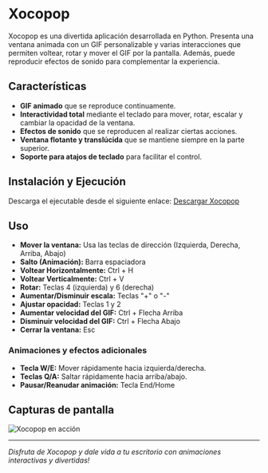 
# Xocopop

Xocopop es una divertida aplicación desarrollada en Python. Presenta una ventana animada con un GIF personalizable y varias interacciones que permiten voltear, rotar y mover el GIF por la pantalla. Además, puede reproducir efectos de sonido para complementar la experiencia.

## Características
- **GIF animado** que se reproduce continuamente.
- **Interactividad total** mediante el teclado para mover, rotar, escalar y cambiar la opacidad de la ventana.
- **Efectos de sonido** que se reproducen al realizar ciertas acciones.
- **Ventana flotante y translúcida** que se mantiene siempre en la parte superior.
- **Soporte para atajos de teclado** para facilitar el control.





## Instalación y Ejecución
Descarga el ejecutable desde el siguiente enlace:
   [Descargar Xocopop](https://drive.google.com/file/d/1q1lgmIwxypFjV-_qQ5qzBmGg6HFnwtHo/view?usp=sharing)



## Uso

- **Mover la ventana:** Usa las teclas de dirección (Izquierda, Derecha, Arriba, Abajo)
- **Salto (Animación):** Barra espaciadora
- **Voltear Horizontalmente:** Ctrl + H
- **Voltear Verticalmente:** Ctrl + V
- **Rotar:** Teclas 4 (izquierda) y 6 (derecha)
- **Aumentar/Disminuir escala:** Teclas "+" o "-"
- **Ajustar opacidad:** Teclas 1 y 2
- **Aumentar velocidad del GIF:** Ctrl + Flecha Arriba
- **Disminuir velocidad del GIF:** Ctrl + Flecha Abajo
- **Cerrar la ventana:** Esc

### Animaciones y efectos adicionales
- **Tecla W/E:** Mover rápidamente hacia izquierda/derecha.
- **Teclas Q/A:** Saltar rápidamente hacia arriba/abajo.
- **Pausar/Reanudar animación:** Tecla End/Home


## Capturas de pantalla
![Xocopop en acción](https://via.placeholder.com/600x400?text=Xocopop+GIF)



---

_Disfruta de Xocopop y dale vida a tu escritorio con animaciones interactivas y divertidas!_
